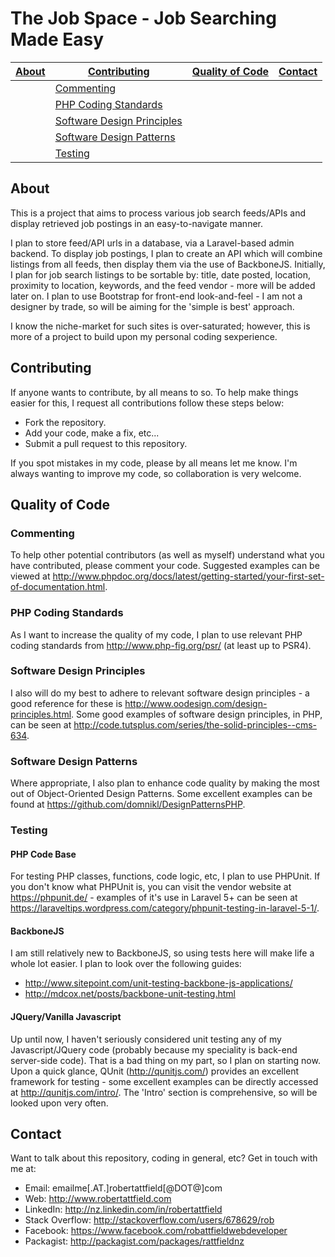 # The Job Space - Job Searching Made Easy

<a href="#about">About</a> | <a href="#contributing">Contributing</a> | <a href="#quality_of_code">Quality of Code</a> | <a href="#contact">Contact</a>
------------ | ------------- | ------------ |------------ 
 | | <a href="#commenting">Commenting</a> |
 | | <a href="#php_coding_standards">PHP Coding Standards</a> |
 | | <a href="#software_design_principles">Software Design Principles</a> |
 | | <a href="#software_design_patterns">Software Design Patterns</a> |
 | | <a href="#testing">Testing</a> |

## <a name="about">About</a>
This is a project that aims to process various job search feeds/APIs and display retrieved job postings in an easy-to-navigate manner.

I plan to store feed/API urls in a database, via a Laravel-based admin backend. To display job postings, I plan to create an API
which will combine listings from all feeds, then display them via the use of BackboneJS. Initially, I plan for job search listings 
to be sortable by: title, date posted, location, proximity to location, keywords, and the feed vendor - more will be added later on.
I plan to use Bootstrap for front-end look-and-feel - I am not a designer by trade, so will be aiming for the 'simple is best' approach.

I know the niche-market for such sites is over-saturated; however, this is more of a project to build upon my personal coding sexperience.

## <a name="contributing">Contributing</a>
If anyone wants to contribute, by all means to so. To help make things easier for this, I request all contributions follow these steps 
below: 

* Fork the repository.
* Add your code, make a fix, etc...
* Submit a pull request to this repository.

If you spot mistakes in my code, please by all means let me know. I'm always wanting to improve my code, so collaboration is very welcome.

## <a name="quality_of_code">Quality of Code</a>

### <a name="commenting">Commenting</a>
To help other potential contributors (as well as myself) understand what you have contributed, please comment your code. 
Suggested examples can be viewed at http://www.phpdoc.org/docs/latest/getting-started/your-first-set-of-documentation.html.

### <a name="php_coding_standards">PHP Coding Standards</a>
As I want to increase the quality of my code, I plan to use relevant PHP coding standards from http://www.php-fig.org/psr/ (at least up to PSR4).

### <a name="software_design_principles">Software Design Principles</a>
I also will do my best to adhere to relevant software design principles - a good reference for these is http://www.oodesign.com/design-principles.html. 
Some good examples of software design principles, in PHP, can be seen at http://code.tutsplus.com/series/the-solid-principles--cms-634.

### <a name="software_design_patterns">Software Design Patterns</a>
Where appropriate, I also plan to enhance code quality by making the most out of Object-Oriented Design Patterns. Some excellent examples can 
be found at https://github.com/domnikl/DesignPatternsPHP. 

### <a name="testing">Testing</a>

#### <a name="php_code_base">PHP Code Base</a>
For testing PHP classes, functions, code logic, etc, I plan to use PHPUnit. If you don't know what PHPUnit is, you can visit the vendor website 
at https://phpunit.de/ - examples of it's use in Laravel 5+ can be seen at https://laraveltips.wordpress.com/category/phpunit-testing-in-laravel-5-1/.

#### <a name="backbonejs">BackboneJS</a>
I am still relatively new to BackboneJS, so using tests here will make life a whole lot easier. I plan to look over the following guides:

* http://www.sitepoint.com/unit-testing-backbone-js-applications/
* http://mdcox.net/posts/backbone-unit-testing.html

#### <a name="jquery_vanilla_javascript">JQuery/Vanilla Javascript</a>
Up until now, I haven't seriously considered unit testing any of my Javascript/JQuery code (probably because my speciality is back-end server-side code). 
That is a bad thing on my part, so I plan on starting now. Upon a quick glance, QUnit (http://qunitjs.com/) provides an excellent framework for testing - 
some excellent examples can be directly accessed at http://qunitjs.com/intro/. The 'Intro' section is comprehensive, so will be looked upon very often.


## <a name="contact">Contact</a>
Want to talk about this repository, coding in general, etc? Get in touch with me at:

* Email: emailme[.AT.]robertattfield[@DOT@]com
* Web: http://www.robertattfield.com
* LinkedIn: http://nz.linkedin.com/in/robertattfield
* Stack Overflow: http://stackoverflow.com/users/678629/rob 
* Facebook: https://www.facebook.com/robattfieldwebdeveloper 
* Packagist: http://packagist.com/packages/rattfieldnz
